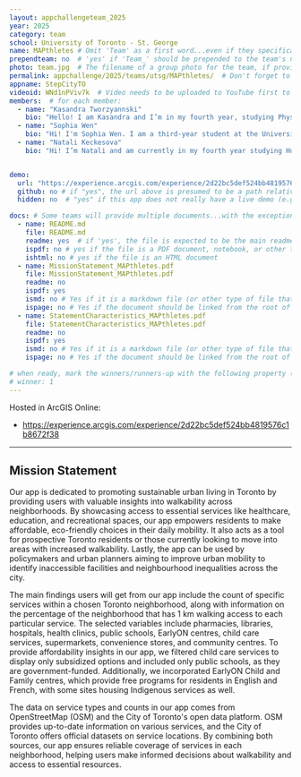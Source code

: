 ```yaml
---
layout: appchallengeteam_2025
year: 2025
category: team
school: University of Toronto - St. George
name: MAPthletes # Omit 'Team' as a first word...even if they specifically named themselves "Team X"
prependteam: no  # 'yes' if 'Team_' should be prepended to the team's name (i.e., they specifically named themselves "Team X" instead of just "X")
photo: team.jpg  # The filename of a group photo for the team, if provided (e.g., team.jpg)...expected to be located inside the images folder in the team's repo.
permalink: appchallenge/2025/teams/utsg/MAPthletes/  # Don't forget to update the school short-code in the URL...
appname: StepCityTO
videoid: WNd1nPViv7k  # Video needs to be uploaded to YouTube first to get this ID
members:  # for each member:
  - name: "Kasandra Tworzyannski"
    bio: "Hello! I am Kasandra and I’m in my fourth year, studying Physical and Environmental Geography, GIS, and Statistics. My interests in GIS involve identifying spatial inequities of various factors and explaining their underlying causes. Outside of school, you can usually find me running long distances, discovering new music, or cooking."
  - name: "Sophia Wen"
    bio: "Hi! I'm Sophia Wen. I am a third-year student at the University of Toronto, specializing in Human Geography with a focus on planning and minoring in Geographic Information Systems (GIS). Originally from Shanghai, a vibrant city on China’s east coast, I have always been fascinated by places and how they shape people's lives. My passion for geography stems from my dream of traveling the world and capturing its beauty through high-quality vlogs. I love photography because I believe pictures have the power to tell stories and preserve memories of a specific moment in time."
  - name: "Natali Keckesova"
    bio: "Hi! I’m Natali and am currently in my fourth year studying Human Geography with a focus in Planning, Environmental Geography, and GIS! I love learning how the built environment impacts our everyday life and the ways we can change the urban setting to improve both the environment's and the population’s well-being. I have always loved looking at maps, but my passion for GIS stems from its ability to visualize and analyze the world around me. Outside of school, I love spending my time outdoors, hiking (or even just walks with my dog), baking, or crocheting!"


demo:
  url: "https://experience.arcgis.com/experience/2d22bc5def524bb4819576c1b8672f38 "  # A relative path if hosted from the team's folder in the GitHub repo, otherwise a full url (and specify "no" for the github property below)
  github: no # if "yes", the url above is presumed to be a path relative to the gh_pages URL for the team in GitHub...otherwise, a full URL is expected.
  hidden: no  # "yes" if this app does not really have a live demo (e.g., mobile/AppStudio apps)

docs: # Some teams will provide multiple documents...with the exception of the README.md, these are generally expected to be in a docs/ subfolder of their repo
  - name: README.md
    file: README.md
    readme: yes  # if 'yes', the file is expected to be the main readme document at the root of the team's repository
    ispdf: no # yes if the file is a PDF document, notebook, or other type of file (since the filename will need to be appended to the URL)
    ishtml: no # yes if the file is an HTML document
  - name: MissionStatement_MAPthletes.pdf
    file: MissionStatement_MAPthletes.pdf
    readme: no
    ispdf: yes
    ismd: no # Yes if it is a markdown file (or other type of file that can be previewed in GitHub)
    ispage: no # Yes if the document should be linked from the root of the repo, otherwise it is expected to be in the /docs subfolder
  - name: StatementCharacteristics_MAPthletes.pdf
    file: StatementCharacteristics_MAPthletes.pdf
    readme: no
    ispdf: yes
    ismd: no # Yes if it is a markdown file (or other type of file that can be previewed in GitHub)
    ispage: no # Yes if the document should be linked from the root of the repo, otherwise it is expected to be in the /docs subfolder

# when ready, mark the winners/runners-up with the following property (1, 2 or 3 for winners and first/second runners-up):
# winner: 1
---
```


Hosted in ArcGIS Online:

- [https://experience.arcgis.com/experience/2d22bc5def524bb4819576c1b8672f38 ](https://experience.arcgis.com/experience/2d22bc5def524bb4819576c1b8672f38 )

---

## Mission Statement

Our app is dedicated to promoting sustainable urban living in Toronto by providing users with valuable insights into walkability across neighborhoods. By showcasing access to essential services like healthcare, education, and recreational spaces, our app empowers residents to make affordable, eco-friendly choices in their daily mobility. It also acts as a tool for prospective Toronto residents or those currently looking to move into areas with increased walkability. Lastly, the app can be used by policymakers and urban planners aiming to improve urban mobility to identify inaccessible facilities and neighbourhood inequalities across the city. 

The main findings users will get from our app include the count of specific services within a chosen Toronto neighborhood, along with information on the percentage of the neighborhood that has 1 km walking access to each particular service.
The selected variables include pharmacies, libraries, hospitals, health clinics, public schools, EarlyON centres, child care services, supermarkets, convenience stores, and community centres. To provide affordability insights in our app, we filtered child care services to display only subsidized options and included only public schools, as they are government-funded. Additionally, we incorporated EarlyON Child and Family centres, which provide free programs for residents in English and French, with some sites housing Indigenous services as well. 

The data on service types and counts in our app comes from OpenStreetMap (OSM) and the City of Toronto's open data platform. OSM provides up-to-date information on various services, and the City of Toronto offers official datasets on service locations. By combining both sources, our app ensures reliable coverage of services in each neighborhood, helping users make informed decisions about walkability and access to essential resources.